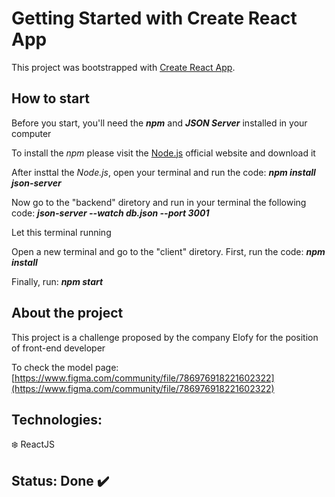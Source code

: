 # Getting Started with Create React App

This project was bootstrapped with [Create React App](https://github.com/facebook/create-react-app).

## How to start

Before you start, you'll need the **_npm_** and **_JSON Server_** installed in your computer

To install the _npm_ please visit the [Node.js](https://nodejs.org/en/) official website and download it

After insttal the _Node.js_, open your terminal and run the code: **_npm install json-server_**

Now go to the "backend" diretory and run in your terminal the following code: **_json-server --watch db.json --port 3001_**

Let this terminal running

Open a new terminal and go to the "client" diretory. First, run the code: **_npm install_**

Finally, run: **_npm start_**

## About the project

This project is a challenge proposed by the company Elofy for the position of front-end developer

To check the model page: [https://www.figma.com/community/file/786976918221602322](https://www.figma.com/community/file/786976918221602322)

## Technologies:

:snowflake: ReactJS

## Status: Done :heavy_check_mark:
